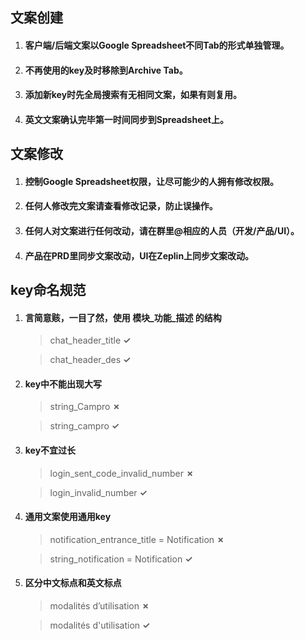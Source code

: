 ## 文案创建
1. #### 客户端/后端文案以Google Spreadsheet不同Tab的形式单独管理。
2. #### 不再使用的key及时移除到Archive Tab。
3. #### 添加新key时先全局搜索有无相同文案，如果有则复用。
4. #### 英文文案确认完毕第一时间同步到Spreadsheet上。
## 文案修改
1. #### 控制Google Spreadsheet权限，让尽可能少的人拥有修改权限。
2. #### 任何人修改完文案请查看修改记录，防止误操作。
3. #### 任何人对文案进行任何改动，请在群里@相应的人员（开发/产品/UI）。
4. #### 产品在PRD里同步文案改动，UI在Zeplin上同步文案改动。
## key命名规范
1. #### 言简意赅，一目了然，使用 **模块_功能_描述** 的结构
    >chat_header_title **✓**
    
    >chat_header_des **✓**
2. #### key中不能出现大写
    >string_Campro **✗**
    
    >string_campro **✓**
3. #### key不宜过长
    >login_sent_code_invalid_number **✗**
    
    >login_invalid_number **✓**
4. #### 通用文案使用通用key
    >notification_entrance_title = Notification **✗**
    
    >string_notification = Notification **✓**
5. #### 区分中文标点和英文标点
    >modalités d’utilisation **✗**
    
    >modalités d'utilisation **✓** 
